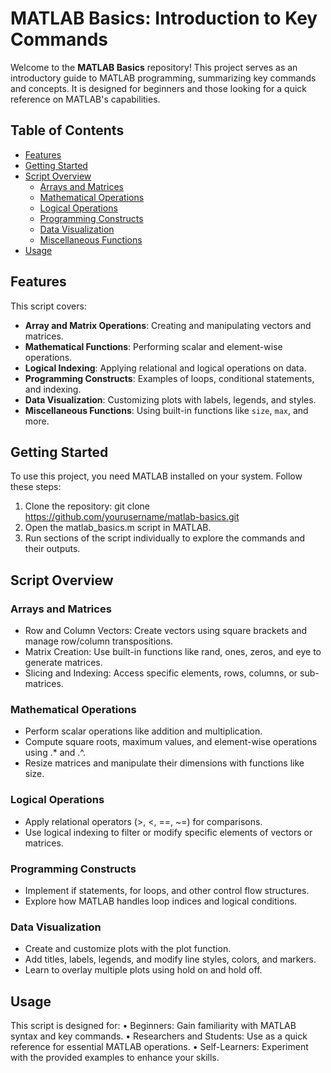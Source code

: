 # MATLAB Basics: Introduction to Key Commands

Welcome to the **MATLAB Basics** repository! This project serves as an introductory guide to MATLAB programming, summarizing key commands and concepts. It is designed for beginners and those looking for a quick reference on MATLAB's capabilities.

## Table of Contents

- [Features](#features)
- [Getting Started](#getting-started)
- [Script Overview](#script-overview)
  - [Arrays and Matrices](#arrays-and-matrices)
  - [Mathematical Operations](#mathematical-operations)
  - [Logical Operations](#logical-operations)
  - [Programming Constructs](#programming-constructs)
  - [Data Visualization](#data-visualization)
  - [Miscellaneous Functions](#miscellaneous-functions)
- [Usage](#usage)

## Features

This script covers:
- **Array and Matrix Operations**: Creating and manipulating vectors and matrices.
- **Mathematical Functions**: Performing scalar and element-wise operations.
- **Logical Indexing**: Applying relational and logical operations on data.
- **Programming Constructs**: Examples of loops, conditional statements, and indexing.
- **Data Visualization**: Customizing plots with labels, legends, and styles.
- **Miscellaneous Functions**: Using built-in functions like `size`, `max`, and more.


## Getting Started

To use this project, you need MATLAB installed on your system. Follow these steps:

1. Clone the repository: git clone https://github.com/yourusername/matlab-basics.git
2. Open the matlab_basics.m script in MATLAB.
3. Run sections of the script individually to explore the commands and their outputs.

## Script Overview

### Arrays and Matrices
- Row and Column Vectors: Create vectors using square brackets and manage row/column transpositions.
- Matrix Creation: Use built-in functions like rand, ones, zeros, and eye to generate matrices.
- Slicing and Indexing: Access specific elements, rows, columns, or sub-matrices.

### Mathematical Operations
- Perform scalar operations like addition and multiplication.
- Compute square roots, maximum values, and element-wise operations using .* and .^.
- Resize matrices and manipulate their dimensions with functions like size.

### Logical Operations
- Apply relational operators (>, <, ==, ~=) for comparisons.
- Use logical indexing to filter or modify specific elements of vectors or matrices.

### Programming Constructs
- Implement if statements, for loops, and other control flow structures.
- Explore how MATLAB handles loop indices and logical conditions.

### Data Visualization
- Create and customize plots with the plot function.
- Add titles, labels, legends, and modify line styles, colors, and markers.
- Learn to overlay multiple plots using hold on and hold off.

## Usage

This script is designed for:
	•	Beginners: Gain familiarity with MATLAB syntax and key commands.
	•	Researchers and Students: Use as a quick reference for essential MATLAB operations.
	•	Self-Learners: Experiment with the provided examples to enhance your skills.
